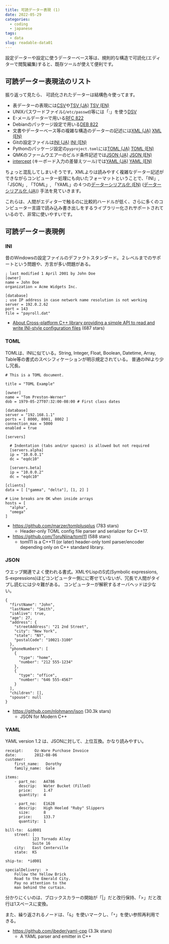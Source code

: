 ```yaml
---
title: 可読データー表現 (1)
date: 2022-05-29
categories:
  - coding
  - japanese
tags:
  - data
slug: readable-data01
---
```


設定データーや設定に使うデーターベース等は、規則的な構造で可読化(エディターで閲覧編集)すると、既存ツールが使えて便利です。

## 可読データー表現法のリスト

振り返って見たら、 可読化されたデーターは結構色々使ってます。

* 表データーの表現には[CSV](https://ja.wikipedia.org/wiki/Comma-Separated_Values)や[TSV (JA)](https://ja.wikipedia.org/wiki/Tab-Separated_Values) [TSV (EN)](https://en.wikipedia.org/wiki/Tab-separated_values)
* UNIXパスワードファイル(`/etc/passwd`)等には「:」を使う[DSV](https://en.wikipedia.org/wiki/Delimiter-separated_values)
* E-メールデーターで用いる[RFC 822](https://datatracker.ietf.org/doc/html/rfc2822)
* Debianのパッケージ設定で用いる[DEB 822](https://manpages.debian.org/testing/dpkg-dev/deb822.5.en.html)
* 文書やデーターベース等の複雑な構造のデーターの記述には[XML (JA)](https://ja.wikipedia.org/wiki/Extensible_Markup_Language) [XML (EN)](https://en.wikipedia.org/wiki/XML)
* Gitの設定ファイルは[INI (JA)](https://ja.wikipedia.org/wiki/INI%E3%83%95%E3%82%A1%E3%82%A4%E3%83%AB) [INI (EN)](https://en.wikipedia.org/wiki/INI_file)
* Pythonのパッケージ設定の`pyproject.toml`には[TOML (JA)](https://ja.wikipedia.org/wiki/TOML) [TOML (EN)](https://en.wikipedia.org/wiki/TOML)
* QMKのファームウエアーのビルド条件記述では[JSON (JA)](https://ja.wikipedia.org/wiki/JavaScript_Object_Notation) [JSON (EN)](https://en.wikipedia.org/wiki/JavaScript_Object_Notation)
* [intercept](https://github.com/intercept/intercept) (キーボード入力の差替えツール)では[YAML (JA)](https://ja.wikipedia.org/wiki/YAML) [YAML (EN)](https://en.wikipedia.org/wiki/YAML)

ちょっと混乱してしまいそうです。XMLよりは読みやすく複雑なデーター記述ができながらコンピューター処理にも向いたフォーマットということで、「INI」, 「JSON」, 「TOML」, 「YAML」の４つの[データーシリアル化 (EN)](https://en.wikipedia.org/wiki/Serialization) ([データーシリアル化 (JA)](https://ja.wikipedia.org/wiki/%E3%82%B7%E3%83%AA%E3%82%A2%E3%83%A9%E3%82%A4%E3%82%BA)) 手法を見ていきます。

これらは、人間がエディターで触るのに比較的ハードルが低く、さらに多くのコンピューター言語で読み込み書き出しをするライブラリー化されサポートされているので、非常に使いやすいです。

## 可読データー表現例

### INI

昔のWindowsの設定ファイルのデファクトスタンダード。２レベルまでのサポートという問題や、方言が多い問題がある。

```
; last modified 1 April 2001 by John Doe
[owner]
name = John Doe
organization = Acme Widgets Inc.

[database]
; use IP address in case network name resolution is not working
server = 192.0.2.62
port = 143
file = "payroll.dat"
```

* [About Cross-platform C++ library providing a simple API to read and write INI-style configuration files](https://github.com/brofield/simpleini) (687 stars)

### TOML

TOMLは、INIに似ている。String, Integer, Float, Boolean, Datetime, Array, Table等の書式のスペシフィケーションが明示規定されている。
普通のINIより少し冗長。

```
# This is a TOML document.

title = "TOML Example"

[owner]
name = "Tom Preston-Werner"
dob = 1979-05-27T07:32:00-08:00 # First class dates

[database]
server = "192.168.1.1"
ports = [ 8000, 8001, 8002 ]
connection_max = 5000
enabled = true

[servers]

  # Indentation (tabs and/or spaces) is allowed but not required
  [servers.alpha]
  ip = "10.0.0.1"
  dc = "eqdc10"

  [servers.beta]
  ip = "10.0.0.2"
  dc = "eqdc10"

[clients]
data = [ ["gamma", "delta"], [1, 2] ]

# Line breaks are OK when inside arrays
hosts = [
  "alpha",
  "omega"
]
```


* https://github.com/marzer/tomlplusplus (783 stars)
  * Header-only TOML config file parser and serializer for C++17.
* https://github.com/ToruNiina/toml11 (588 stars)
  * toml11 is a C++11 (or later) header-only toml parser/encoder depending only on C++ standard library.

### JSON

ウエッブ関連でよく使われる書式。XMLやLispのS式(Symbolic expressions, S-expressions)ほどコンピューター側にに寄せていないが、冗長で人間がタイプし読むには少々難がある。
コンピューターが解釈するオーバヘッドは少ない。

```
{
  "firstName": "John",
  "lastName": "Smith",
  "isAlive": true,
  "age": 27,
  "address": {
    "streetAddress": "21 2nd Street",
    "city": "New York",
    "state": "NY",
    "postalCode": "10021-3100"
  },
  "phoneNumbers": [
    {
      "type": "home",
      "number": "212 555-1234"
    },
    {
      "type": "office",
      "number": "646 555-4567"
    }
  ],
  "children": [],
  "spouse": null
}
```

* https://github.com/nlohmann/json (30.3k stars)
  * JSON for Modern C++

### YAML

YAML version 1.2 は、JSONに対して、上位互換。かなり読みやすい。
```
receipt:     Oz-Ware Purchase Invoice
date:        2012-08-06
customer:
    first_name:   Dorothy
    family_name:  Gale

items:
    - part_no:   A4786
      descrip:   Water Bucket (Filled)
      price:     1.47
      quantity:  4

    - part_no:   E1628
      descrip:   High Heeled "Ruby" Slippers
      size:      8
      price:     133.7
      quantity:  1

bill-to:  &id001
    street: |
            123 Tornado Alley
            Suite 16
    city:   East Centerville
    state:  KS

ship-to:  *id001

specialDelivery:  >
    Follow the Yellow Brick
    Road to the Emerald City.
    Pay no attention to the
    man behind the curtain.
```

分かりにくいのは、ブロックスカラーの開始が「|」だと改行保持、「>」だと改行は1スペースに変換。

また、繰り返されるノードは、「`&`」を使いマークし、「`*`」を使い参照再利用できる。

* https://github.com/jbeder/yaml-cpp (3.3k stars)
  * A YAML parser and emitter in C++

<!-- vim: se ai sw=2 sts=2 tw=150: -->
